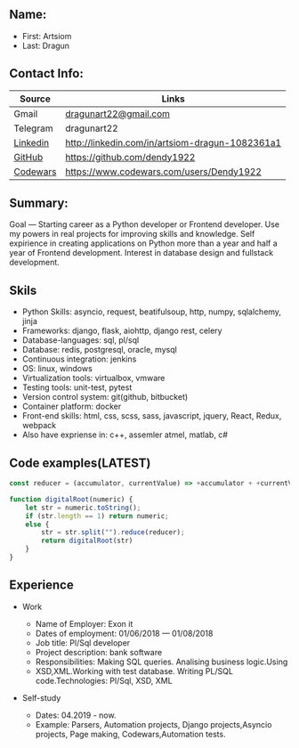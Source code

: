 ## Name: 

* First: Artsiom 
* Last: Dragun

## Contact Info:
Source| Links
--------|------------------------
Gmail|dragunart22@gmail.com
Telegram| dragunart22
[Linkedin](http://linkedin.com/in/artsiom-dragun-1082361a1) | http://linkedin.com/in/artsiom-dragun-1082361a1
[GitHub](https://github.com/dendy1922)| https://github.com/dendy1922
[Codewars](https://www.codewars.com/users/Dendy1922)| https://www.codewars.com/users/Dendy1922


## Summary: 

Goal — Starting career as a Python developer or Frontend developer. Use my powers in real projects for
improving skills and knowledge. Self expirience in creating applications on Python more than a
year and half a year of Frontend development. Interest in database design and fullstack development.

## Skils

* Python Skills: asyncio, request, beatifulsoup, http, numpy, sqlalchemy, jinja
* Frameworks: django, flask, aiohttp, django rest, celery
* Database-languages: sql, pl/sql
* Database: redis, postgresql, oracle, mysql
* Continuous integration: jenkins
* OS: linux, windows
* Virtualization tools: virtualbox, vmware
* Testing tools: unit-test, pytest
* Version control system: git(github, bitbucket)
* Container platform: docker
* Front-end skills: html, css, scss, sass, javascript, jquery, React, Redux, webpack
* Also have expriense in: c++, assemler atmel, matlab, c#

## Code examples(LATEST)

```javascript
const reducer = (accumulator, currentValue) => +accumulator + +currentValue;

function digitalRoot(numeric) {
    let str = numeric.toString();
    if (str.length == 1) return numeric;
    else {
        str = str.split("").reduce(reducer);
        return digitalRoot(str)
    }
}
```


## Experience

* Work
    * Name of Employer: Exon it
    * Dates of employment: 01/06/2018 — 01/08/2018
    * Job title: Pl/Sql developer
    * Project description: bank software
    * Responsibilities: Making SQL queries. Analising business logic.Using
    * XSD,XML.Working with test database. Writing PL/SQL code.Technologies: Pl/Sql, XSD,   XML

* Self-study
    * Dates: 04.2019 - now.
    * Example: Parsers, Automation projects, Django projects,Asyncio projects, Page making, Codewars,Automation tests.

